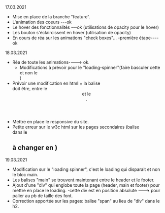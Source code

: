 17.03.2021

* Mise en place de la branche "feature".
* L'animation des coeurs ---ok
* Le hover des fonctionnalités ---ok (utilisations de opacity pour le hover)
* Les bouton s'éclaircissent en hover (utilisation de opacity)
* En cours de réa sur les animations "check boxes"...
  -première étape----ok

18.03.2021

* Réa de toute les animations----> ok.
  - Modifications à prévoir pour le "loading-spinner"(faire basculer cette <div> et non le <main>)
* Prévoir une modification en html = la balise <main> doit être, entre le <header> et le <footer>.
* Mettre en place le responsive du site. 
* Petite erreur sur le w3c html sur les pages secondaires (balise <div> dans le <h2> à changer en <span>) 

19.03.2021

* Modification sur le "loading spinner", c'est le loading qui disparait et non le bloc main.
* Les balises "main" se trouvent maintenant entre le header et le footer.
* Ajout d'une "div" qui englobe toute la page (header, main et footer) pour mettre en place le loading.
	-cette div est en position absolute ---> pour palier au pb de taille des font.
* Correction apportée sur les pages: balise "span" au lieu de "div" dans le h2.

